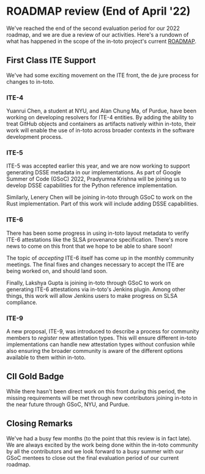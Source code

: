 # ROADMAP review (End of April '22)

We've reached the end of the second evaluation period for our 2022 roadmap, and
we are due a review of our activities. Here's a rundown of what has happened in
the scope of the in-toto project's current
[ROADMAP](https://github.com/in-toto/docs/blob/master/ROADMAP.md).

## First Class ITE Support

We've had some exciting movement on the ITE front, the de jure process for
changes to in-toto.

### ITE-4

Yuanrui Chen, a student at NYU, and Alan Chung Ma, of Purdue, have been
working on developing resolvers for ITE-4 entities. By adding the ability to
treat GitHub objects and containers as artifacts natively within in-toto, their
work will enable the use of in-toto across broader contexts in the software
development process.

### ITE-5

ITE-5 was accepted earlier this year, and we are now working to support
generating DSSE metadata in our implementations. As part of Google Summer of
Code (GSoC) 2022, Pradyumna Krishna will be joining us to develop DSSE
capabilities for the Python reference implementation.

Similarly, Lenery Chen will be joining in-toto through GSoC to work on the Rust
implementation. Part of this work will include adding DSSE capabilities.

### ITE-6

There has been some progress in using in-toto layout metadata to verify ITE-6
attestations like the SLSA provenance specification. There's more news to come
on this front that we hope to be able to share soon!

The topic of _accepting_ ITE-6 itself has come up in the monthly community
meetings. The final fixes and changes necessary to accept the ITE are being
worked on, and should land soon.

Finally, Lakshya Gupta is joining in-toto through GSoC to work on generating
ITE-6 attestations via in-toto's Jenkins plugin. Among other things, this work
will allow Jenkins users to make progress on SLSA compliance.

### ITE-9

A new proposal, ITE-9, was introduced to describe a process for community
members to _register_ new attestation types. This will ensure different in-toto
implementations can handle new attestation types without confusion while also
ensuring the broader community is aware of the different options available to
them within in-toto.

## CII Gold Badge

While there hasn't been direct work on this front during this period, the
missing requirements will be met through new contributors joining in-toto in
the near future through GSoC, NYU, and Purdue.

## Closing Remarks

We've had a busy few months (to the point that this review is in fact late). We
are always excited by the work being done within the in-toto community by all
the contributors and we look forward to a busy summer with our GSoC mentees to
close out the final evaluation period of our current roadmap.
